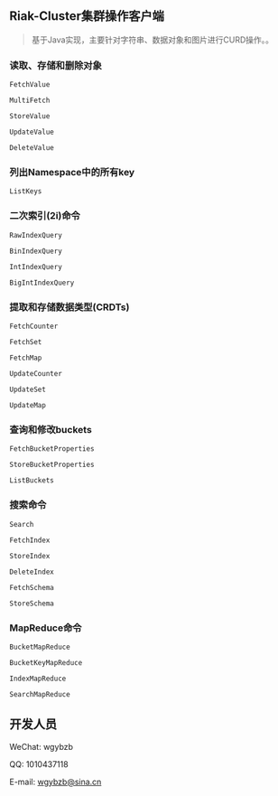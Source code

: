 
## Riak-Cluster集群操作客户端

> 基于Java实现，主要针对字符串、数据对象和图片进行CURD操作。。

### 读取、存储和删除对象

`FetchValue`

`MultiFetch`

`StoreValue`

`UpdateValue`

`DeleteValue`
 
### 列出Namespace中的所有key

`ListKeys`

### 二次索引(2i)命令 

`RawIndexQuery`

`BinIndexQuery`

`IntIndexQuery`

`BigIntIndexQuery`

### 提取和存储数据类型(CRDTs)

`FetchCounter`

`FetchSet`

`FetchMap`

`UpdateCounter`

`UpdateSet`

`UpdateMap`

### 查询和修改buckets

`FetchBucketProperties`

`StoreBucketProperties`

`ListBuckets`

### 搜索命令

`Search`

`FetchIndex`

`StoreIndex`
 
`DeleteIndex`
 
`FetchSchema`
 
`StoreSchema`
 
### MapReduce命令

`BucketMapReduce`

`BucketKeyMapReduce`

`IndexMapReduce`

`SearchMapReduce`

## 开发人员

WeChat: wgybzb

QQ: 1010437118

E-mail: wgybzb@sina.cn
